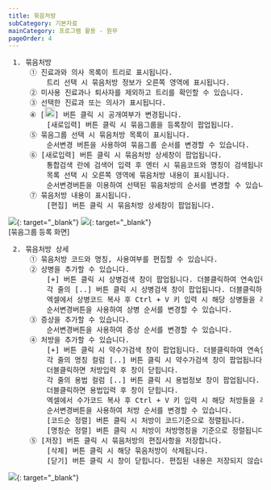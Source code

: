 ```yaml
---
title: 묶음처방
subCategory: 기본자료
mainCategory: 프로그램 활용 - 원무
pageOrder: 4
---
```


<pre>
 <t2><bold>1. 묶음처방</bold></t2>
     ① 진료과와 의사 목록이 트리로 표시됩니다.
         트리 선택 시 묶음처방 정보가 오른쪽 영역에 표시됩니다.
     ② 미사용 진료과나 퇴사자를 제외하고 트리를 확인할 수 있습니다. 
     ③ 선택한 진료과 또는 의사가 표시됩니다.
     ④ [<img src="/images/{{page.url}}_btn_1.png"  width="20" height="20">] 버튼 클릭 시 공개여부가 변경됩니다.
         [새로입력] 버튼 클릭 시 묶음그룹을 등록창이 팝업됩니다.
     ⑤ 묶음그룹 선택 시 묶음처방 목록이 표시됩니다.
         순서변경 버튼을 사용하여 묶음그룹 순서를 변경할 수 있습니다.
     ⑥ [새로입력] 버튼 클릭 시 묶음처방 상세창이 팝업됩니다.
         통합검색 란에 검색어 입력 후 엔터 시 묶음코드와 명칭이 검색됩니다.
         목록 선택 시 오른쪽 영역에 묶음처방 내용이 표시됩니다.
         순서변경버튼을 이용하여 선택된 묶음처방의 순서를 변경할 수 있습니다.
     ⑦ 묶음처방 내용이 표시됩니다. 
         [편집] 버튼 클릭 시 묶음처방 상세창이 팝업됩니다.
</pre>

[![](/images/{{page.url}}_1.png)](/images/{{page.url}}_1.png){: target="_blank"}
[![](/images/{{page.url}}_2.png)](/images/{{page.url}}_2.png){: target="_blank"}<br/>
[묶음그룹 등록 화면]

<pre>
 <t2><bold>2. 묶음처방 상세</bold></t2>
     ① 묶음처방 코드와 명칭, 사용여부를 편집할 수 있습니다.
     ② 상병을 추가할 수 있습니다. 
         [+] 버튼 클릭 시 상병검색 창이 팝업됩니다. 더블클릭하여 연속입력할 수 있습니다.
         각 줄의 [..] 버튼 클릭 시 상병검색 창이 팝업됩니다. 더블클릭하면 상병입력 후 창이 닫힙니다.
         엑셀에서 상병코드 복사 후 Ctrl + V 키 입력 시 해당 상병들을 추가할 수 있습니다. 
         순서변경버튼을 사용하여 상병 순서를 변경할 수 있습니다.
     ③ 증상을 추가할 수 있습니다.
         순서변경버튼을 사용하여 증상 순서를 변경할 수 있습니다.
     ④ 처방을 추가할 수 있습니다. 
         [+] 버튼 클릭 시 약수가검색 창이 팝업됩니다. 더블클릭하여 연속입력할 수 있습니다.
         각 줄의 명칭 컬럼 [..] 버튼 클릭 시 약수가검색 창이 팝업됩니다. 
         더블클릭하면 처방입력 후 창이 닫힙니다.
         각 줄의 용법 컬럼 [..] 버튼 클릭 시 용법정보 창이 팝업됩니다. 
         더블클릭하면 용법입력 후 창이 닫힙니다.
         엑셀에서 수가코드 복사 후 Ctrl + V 키 입력 시 해당 처방들을 추가할 수 있습니다. 
         순서변경버튼을 사용하여 처방 순서를 변경할 수 있습니다.
         [코드순 정렬] 버튼 클릭 시 처방이 코드기준으로 정렬됩니다.
         [명칭순 정렬] 버튼 클릭 시 처방이 처방명칭을 기준으로 정렬됩니다.
     ⑤ [저장] 버튼 클릭 시 묶음처방의 편집사항을 저장합니다.
         [삭제] 버튼 클릭 시 해당 묶음처방이 삭제됩니다.
         [닫기] 버튼 클릭 시 창이 닫힙니다. 편집된 내용은 저장되지 않습니다.
</pre>

[![](/images/{{page.url}}_3.png)](/images/{{page.url}}_3.png){: target="_blank"}
